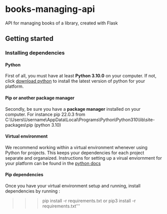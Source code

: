 # books-managing-api
API for managing books of a library, created with Flask
## Getting started
### Installing dependencies
#### Python
First of all, you must have at least **Python 3.10.0** on your computer. 
If not, click [download python](https://www.python.org/downloads/) to install the latest version of python for your platform.
#### Pip or another package manager
Secondly, be sure you have a **package manager** installed on your computer. For instance 
pip 22.0.3 from C:\Users\Username\AppData\Local\Programs\Python\Python310\lib\site-packages\pip (python 3.10)
#### Virtual environment
We recommend working within a virtual environment whenever using Python for projects. This keeps your dependencies for each project separate and organaized. Instructions for setting up a virual enviornment for your platform can be found in the [python docs](https://packaging.python.org/en/latest/guides/installing-using-pip-and-virtual-environments/)
#### Pip dependencies
Once you have your virtual environment setup and running, install dependencies by running :
>>> pip install -r requirements.txt 
or 
pip3 install -r requirements.txt'''
